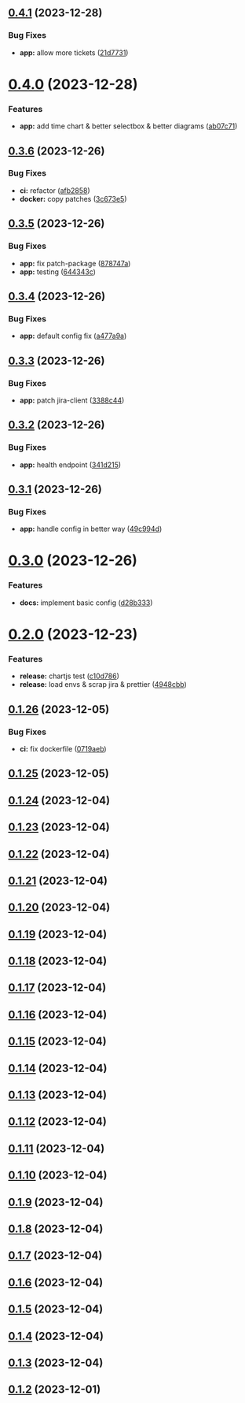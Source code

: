 ## [0.4.1](https://github.com/Porok12/epic-jira/compare/v0.4.0...v0.4.1) (2023-12-28)


### Bug Fixes

* **app:** allow more tickets ([21d7731](https://github.com/Porok12/epic-jira/commit/21d77315b6a00a2fc2a2906b300f9cd9a6b3aa4a))

# [0.4.0](https://github.com/Porok12/epic-jira/compare/v0.3.6...v0.4.0) (2023-12-28)


### Features

* **app:** add time chart & better selectbox & better diagrams ([ab07c71](https://github.com/Porok12/epic-jira/commit/ab07c71ad56cebf60a137462164ae3b154aeb19f))

## [0.3.6](https://github.com/Porok12/epic-jira/compare/v0.3.5...v0.3.6) (2023-12-26)


### Bug Fixes

* **ci:** refactor ([afb2858](https://github.com/Porok12/epic-jira/commit/afb28588e3987a43f67a4eebcb4cf0d55f8b3127))
* **docker:** copy patches ([3c673e5](https://github.com/Porok12/epic-jira/commit/3c673e5ab9e532659038c262cc7e5357a3da3baf))

## [0.3.5](https://github.com/Porok12/epic-jira/compare/v0.3.4...v0.3.5) (2023-12-26)


### Bug Fixes

* **app:** fix patch-package ([878747a](https://github.com/Porok12/epic-jira/commit/878747a16bdff173ea07fc0b1b6465b9fdcd8649))
* **app:** testing ([644343c](https://github.com/Porok12/epic-jira/commit/644343c0cd4fd83a1b1a99e6cbe1331124890253))

## [0.3.4](https://github.com/Porok12/epic-jira/compare/v0.3.3...v0.3.4) (2023-12-26)


### Bug Fixes

* **app:** default config fix ([a477a9a](https://github.com/Porok12/epic-jira/commit/a477a9ad44cdf0f8227aeb8ff3e3de56f157986d))

## [0.3.3](https://github.com/Porok12/epic-jira/compare/v0.3.2...v0.3.3) (2023-12-26)


### Bug Fixes

* **app:** patch jira-client ([3388c44](https://github.com/Porok12/epic-jira/commit/3388c444cefd9f5f0c9759c230b2afe22e891c99))

## [0.3.2](https://github.com/Porok12/epic-jira/compare/v0.3.1...v0.3.2) (2023-12-26)


### Bug Fixes

* **app:** health endpoint ([341d215](https://github.com/Porok12/epic-jira/commit/341d2150f79331189c03163fdc0a1cd21f460a6c))

## [0.3.1](https://github.com/Porok12/epic-jira/compare/v0.3.0...v0.3.1) (2023-12-26)


### Bug Fixes

* **app:** handle config in better way ([49c994d](https://github.com/Porok12/epic-jira/commit/49c994d5e0ab2e7529c9f134a46d09a64e8c27d5))

# [0.3.0](https://github.com/Porok12/epic-jira/compare/v0.2.0...v0.3.0) (2023-12-26)


### Features

* **docs:** implement basic config ([d28b333](https://github.com/Porok12/epic-jira/commit/d28b33346ca3111469524c57caa717e606263929))

# [0.2.0](https://github.com/Porok12/epic-jira/compare/v0.1.26...v0.2.0) (2023-12-23)


### Features

* **release:** chartjs test ([c10d786](https://github.com/Porok12/epic-jira/commit/c10d78696fd20cdd0e010a8385987d3d0feda46d))
* **release:** load envs & scrap jira & prettier ([4948cbb](https://github.com/Porok12/epic-jira/commit/4948cbb4de34715467f5c412fca9d2a347b947c9))

## [0.1.26](https://github.com/Porok12/epic-jira/compare/v0.1.25...v0.1.26) (2023-12-05)


### Bug Fixes

* **ci:** fix dockerfile ([0719aeb](https://github.com/Porok12/epic-jira/commit/0719aebe1ac61b1b61ac61622c333be8e7dbff99))

## [0.1.25](https://github.com/Porok12/epic-jira/compare/v0.1.24...v0.1.25) (2023-12-05)

## [0.1.24](https://github.com/Porok12/epic-jira/compare/v0.1.23...v0.1.24) (2023-12-04)

## [0.1.23](https://github.com/Porok12/epic-jira/compare/v0.1.22...v0.1.23) (2023-12-04)

## [0.1.22](https://github.com/Porok12/epic-jira/compare/v0.1.21...v0.1.22) (2023-12-04)

## [0.1.21](https://github.com/Porok12/epic-jira/compare/v0.1.20...v0.1.21) (2023-12-04)

## [0.1.20](https://github.com/Porok12/epic-jira/compare/v0.1.19...v0.1.20) (2023-12-04)

## [0.1.19](https://github.com/Porok12/epic-jira/compare/v0.1.18...v0.1.19) (2023-12-04)

## [0.1.18](https://github.com/Porok12/epic-jira/compare/v0.1.17...v0.1.18) (2023-12-04)

## [0.1.17](https://github.com/Porok12/epic-jira/compare/v0.1.16...v0.1.17) (2023-12-04)

## [0.1.16](https://github.com/Porok12/epic-jira/compare/v0.1.15...v0.1.16) (2023-12-04)

## [0.1.15](https://github.com/Porok12/epic-jira/compare/v0.1.14...v0.1.15) (2023-12-04)

## [0.1.14](https://github.com/Porok12/epic-jira/compare/v0.1.13...v0.1.14) (2023-12-04)

## [0.1.13](https://github.com/Porok12/epic-jira/compare/v0.1.12...v0.1.13) (2023-12-04)

## [0.1.12](https://github.com/Porok12/epic-jira/compare/v0.1.11...v0.1.12) (2023-12-04)

## [0.1.11](https://github.com/Porok12/epic-jira/compare/v0.1.10...v0.1.11) (2023-12-04)

## [0.1.10](https://github.com/Porok12/epic-jira/compare/v0.1.9...v0.1.10) (2023-12-04)

## [0.1.9](https://github.com/Porok12/epic-jira/compare/v0.1.8...v0.1.9) (2023-12-04)

## [0.1.8](https://github.com/Porok12/epic-jira/compare/v0.1.7...v0.1.8) (2023-12-04)

## [0.1.7](https://github.com/Porok12/epic-jira/compare/v0.1.6...v0.1.7) (2023-12-04)

## [0.1.6](https://github.com/Porok12/epic-jira/compare/v0.1.5...v0.1.6) (2023-12-04)

## [0.1.5](https://github.com/Porok12/epic-jira/compare/v0.1.4...v0.1.5) (2023-12-04)

## [0.1.4](https://github.com/Porok12/epic-jira/compare/v0.1.3...v0.1.4) (2023-12-04)

## [0.1.3](https://github.com/Porok12/epic-jira/compare/v0.1.2...v0.1.3) (2023-12-04)

## [0.1.2](https://github.com/Porok12/epic-jira/compare/v0.1.1...v0.1.2) (2023-12-01)
